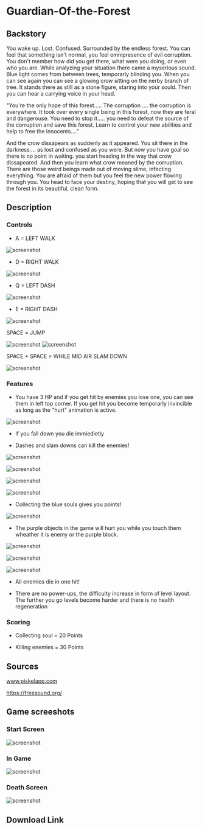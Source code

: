 # Guardian-Of-the-Forest

## Backstory

You wake up. Lost. Confused. Surrounded by the endless forest. You can feel that something isn't normal, you feel omnipresence of evil corruption. You don't member how did you get there, what were you doing, or even who you are. While analyzing your situation there came a myserious sound. Blue light comes from between trees, temporarly blinding you. When you can see again you can see a glowing crow sitting on the nerby branch of tree. It stands there as still as a stone figure, staring into your sould. Then you can hear a carrying voice in your head.

"You're the only hope of this forest..... The corruption .... the corruption is everywhere. It took over every single being in this forest, now they are feral and dangerouse. You need to stop it..... you need to defeat the source of the corruption and save this forest. Learn to control your new abilities and help to free the innocents...." 

And the crow dissapears as suddenly as it appeared. You sit there in the darkness.... as lost and confused as you were. But now you have goal so there is no point in waiting. you start heading in the way that crow dissapeared. And then you learn what crow meaned by the corruption. There are those weird beings made out of moving slime, infecting everything. You are afraid of them but you feel the new power flowing through you. You head to face your destiny, hoping that you will get to see the forest in its beautiful, clean form.

## Description

### Controls 

- A = LEFT WALK

![screenshot](https://raw.githubusercontent.com/brdzan0460/Guardian-Of-the-Forest/master/Move_left.PNG)

- D = RIGHT WALK

![screenshot](https://raw.githubusercontent.com/brdzan0460/Guardian-Of-the-Forest/master/move_right.PNG)


- Q = LEFT DASH 

![screenshot](https://raw.githubusercontent.com/brdzan0460/Guardian-Of-the-Forest/master/dash_2.PNG)

- E = RIGHT DASH

![screenshot](https://raw.githubusercontent.com/brdzan0460/Guardian-Of-the-Forest/master/Dash.PNG)

SPACE = JUMP

![screenshot](https://raw.githubusercontent.com/brdzan0460/Guardian-Of-the-Forest/master/Jump.PNG)
![screenshot](https://raw.githubusercontent.com/brdzan0460/Guardian-Of-the-Forest/master/fall.PNG)

SPACE + SPACE = WHILE MID AIR SLAM DOWN

![screenshot](https://raw.githubusercontent.com/brdzan0460/Guardian-Of-the-Forest/master/slam.PNG)

### Features 



- You have 3 HP and if you get hit by enemies you lose one, you can see them in left top corner. If you get hit you become temporarly invincible as long as the "hurt" animation is active. 

![screenshot](https://raw.githubusercontent.com/brdzan0460/Guardian-Of-the-Forest/master/Damage.PNG)


- If you fall down you die immiedietly



- Dashes and slam downs can kill the enemies!

![screenshot](https://raw.githubusercontent.com/brdzan0460/Guardian-Of-the-Forest/master/Enemy-1.PNG)

![screenshot](https://raw.githubusercontent.com/brdzan0460/Guardian-Of-the-Forest/master/Enemy-2.PNG)

![screenshot](https://raw.githubusercontent.com/brdzan0460/Guardian-Of-the-Forest/master/Dash.PNG)

![screenshot](https://raw.githubusercontent.com/brdzan0460/Guardian-Of-the-Forest/master/slam.PNG)



- Collecting the blue souls gives you points! 

![screenshot](https://raw.githubusercontent.com/brdzan0460/Guardian-Of-the-Forest/master/soul.PNG)


- The purple objects in the game will hurt you while you touch them wheather it is enemy or the purple block. 

![screenshot](https://raw.githubusercontent.com/brdzan0460/Guardian-Of-the-Forest/master/Enemy-1.PNG)

![screenshot](https://raw.githubusercontent.com/brdzan0460/Guardian-Of-the-Forest/master/Enemy-2.PNG)

![screenshot](https://raw.githubusercontent.com/brdzan0460/Guardian-Of-the-Forest/master/poison.PNG)



- All enemies die in one hit!



- There are no power-ups, the difficulty increase in form of level layout. The further you go levels become harder and there is no health regeneration 




### Scoring

- Collecting soul = 20 Points

- Killing enemies = 30 Points


## Sources

www.piskelapp.com

https://freesound.org/

## Game screeshots 

### Start Screen

![screenshot](https://raw.githubusercontent.com/brdzan0460/Guardian-Of-the-Forest/master/Start_screen.PNG)

### In Game

![screenshot](https://raw.githubusercontent.com/brdzan0460/Guardian-Of-the-Forest/master/Mid_Game.PNG)

### Death Screen

![screenshot](https://raw.githubusercontent.com/brdzan0460/Guardian-Of-the-Forest/master/Death.PNG)

## Download Link 
